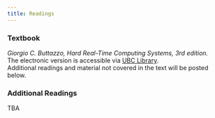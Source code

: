 ```yaml
---
title: Readings
---
```


### Textbook
*Giorgio C. Buttazzo, Hard Real-Time Computing Systems, 3rd edition.*<br>
The electronic version is accessible via [UBC Library](https://go.exlibris.link/YzpnxKfG).<br>
Additional readings and material not covered in the text will be posted below.

<!-- **Optional:** _Jane W. S. W. Liu. 2000. Real-Time Systems_.   -->


### Additional Readings

TBA

<!-- ### C -->
<!-- * _The C Programming Language_ - Brian Kernighan and Dennis Ritchie (classic) -->
<!-- * _The C Book_ - Mike Banahan, Declan Brady and Mark Doran. Available for free [online](http://publications.gbdirect.co.uk/c_book/) and as a [pdf](http://publications.gbdirect.co.uk/c_book/thecbook.pdf). This book is well-written, with more emphasis on embedded system aspects.  -->

<!-- ### Embedded Software Enigneering -->
<!-- In completing the projects, you will observe and apply best software engineering practices for embedded software development. The material in [Philip Koopman's course 18-642: Embedded Software Engineering](https://users.ece.cmu.edu/~koopman/lectures/index.html) (available as both slides and Youtube videos) is an excellent resource on code quality, safety, and security considerations and practices pertaining to embedded software. -->

<!-- *A significant portion of your project grades will be based on the extent to which you apply these practices. **Regard this material as mandatory and examinable reading.***  -->

<!-- ### Raspberry Pi: ARM and Peripherals  -->
<!-- * BCM2835 ARM Peripherals \[[BCM2835.pdf](http://cpen432.github.io/resources/BCM2835.pdf)\] -->
<!-- * BCM2836 ARM Peripherals \[[BCM2836.pdf](http://cpen432.github.io/resources/BCM2836.pdf)\] -->
<!-- * ARM Architecture Reference Manual (ARMv7-A and ARMv7-R edition) \[[arm_arch_ref.pdf](http://cpen432.github.io/resources/arm_arch_ref.pdf)\] -->
<!-- * Raspberry Pi 2 GPIO Header \[[GPIO_Pi2.png](http://cpen432.github.io/resources/GPIO_Pi2.png)\] -->
<!-- * ARM Instruction Set \[[arm_isa_ref.pdf](http://cpen432.github.io/resources/arm_isa_ref.pdf)\] -->
<!-- * GNU ARM Assembler Quick Reference \[[gnu_arm_ref.pdf](http://cpen432.github.io/resources/gnu_arm_ref.pdf)\] -->
<!-- * GDB Quick Reference (GDB Version 5) \[[gdb_cmd_ref.pdf](http://cpen432.github.io/resources/gdb_cmd_ref.pdf)\]  -->
<!-- * ARM Cortex-A Series Programmer's Guide Version 4.0 \[[arm-cortex-a-prog-guide-v4.pdf](http://cpen432.github.io/resources/arm-cortex-a-prog-guide-v4.pdf)\]  -->
<!-- * Cortex-A7 MPCore Technical Reference Manual \[[arm-cortex-a7-mpcore-technical-reference-manual.pdf](http://cpen432.github.io/resources/arm-cortex-a7-mpcore-technical-reference-manual.pdf)\]  -->

<!-- ### Lecture notes on embedded systems, Raspberry Pi, and the ARM processor (courtesy of [Anthony Rowe of CMU](https://users.ece.cmu.edu/~agr/)) -->

<!-- 1. [Intro](http://cpen432.github.io/resources/L1-Intro.pdf) -->
<!-- 2. [ARM Architecture](http://cpen432.github.io/resources/L2-ARM-architecture.pdf) -->
<!-- 3. [ARM Assembly](http://cpen432.github.io/resources/L3-ARM-assembly.pdf) -->
<!-- 4. [ARM Assembly continued + MMIO](http://cpen432.github.io/resources/L4-ARM-assembly+MMIO.pdf) -->
<!-- 5. [Serial Buses](http://cpen432.github.io/resources/L5-Serial-Buses.pdf) -->
<!-- 6. [Timers and Interrupts](http://cpen432.github.io/resources/L6-Timers-and-Interrupts.pdf) -->
<!-- 7. [Code Optimization and Profiling](http://cpen432.github.io/resources/L7-Arm-assembly-optimization-and-profiling.pdf) -->

<!-- ### Discrete Mathematics and Proofs ### -->
<!-- [Mathematics for Computer Science, by Lehman, Leighton and Meyer](https://courses.csail.mit.edu/6.042/spring17/mcs.pdf) -->

<!-- ### Algorithms ### -->
<!-- * [Algorithms, by S. Dasgupta, C. H. Papadimitriou, and U. Vazirani](http://www.cse.iitd.ernet.in/~naveen/courses/CSL630/all.pdf). Concise and highly readable. -->
<!-- * [Jeff Erickson's Algorithms, Etc.](http://jeffe.cs.illinois.edu/teaching/algorithms/). Excellent text! -->

<!-- ### Operating Systems ### -->
<!-- [Operating Systems: Three Easy Pieces, by Remzi H. Arpaci-Dusseau and Andrea C. Arpaci-Dusseau](http://pages.cs.wisc.edu/~remzi/OSTEP/). Free, and a _really_ nice text! -->


<!-- ### Research Papers ###  -->

<!-- #### Real-time Systems #### -->

<!-- ##### General -->
<!-- [J.A. Stankovic "Misconceptions about real-time computing: A serious problem for next-generation systems"](http://cpen432.github.io/resources/P9-misconceptions-rt.pdf) -->


<!-- ##### RM and EDF -->
<!-- [Liu & Layland "Scheduling Algorithms for Multiprogramming in a Hard Real-Time Environment"](http://cpen432.github.io/resources/P1-liu-layland.pdf) -->

<!-- [Enrico Bini, Giorgio C. Buttazzo, and Giuseppe M. Buttazzo "Rate Monotonic Analysis: The Hyperbolic Bound"](http://cpen432.github.io/resources/P2-hyperbolic.pdf) -->

<!-- [Giorgio C. Buttazzo "Rate Monotonic vs. EDF: Judgement Day"](http://cpen432.github.io/resources/P3-edf-rm-judgement.pdf) -->

<!-- [Lehoczky, Sha, and Ding "The Rate Monotonic Scheduling Algorithm: Exact Characterization And Average Case Behavior"](http://cpen432.github.io/resources/P4-rm-exact-characterization.pdf) -->

<!-- [M. Joseph and M. Pandya "Finding Response Times in a Real-time System"](http://cpen432.github.io/resources/P5-response-time.pdf) -->

<!-- ##### Resource Access Protocols -->

<!-- [L. Sha; R. Rajkumar, and J.P Lehoczky "Priority inheritance protocols: an approach to real-time synchronization"](http://cpen432.github.io/resources/P6-priority-inheritance-sha.pdf) -->

<!-- [James H. Anderson, Srikanth Ramamurthy, and Kevin Jeffay "Real-Time Computing with Lock-Free Shared Objects"](http://cpen432.github.io/resources/P10-lockfree.pdf) -->

<!-- <\!-- [J. Lehoczky, L. Sha, and Y. Ding "The rate monotonic scheduling algorithm: exact characterization and average case behavior"](http://cpen432.github.io/resources/P4-rm-exact-characterization.pdf) -\-> -->

<!-- #### Multiprocessor Scheduling -->
<!-- [Robert I. Davis and Alan Burns "A Survey of Hard Real-Time Scheduling for Multiprocessor Systems"](http://cpen432.github.io/resources/P7-multiprocessor-survey.pdf) -->

<!-- [Bjorn B. Brandenburg and James H. Anderson "On the Implementation of Global Real-Time Schedulers"](http://cpen432.github.io/resources/P8-global.pdf) -->


<!-- #### Safety Critical Software Systems -->

<!-- [Nancy Leveson. Are You Sure Your Software Will Not Kill Anyone?](https://cacm.acm.org/magazines/2020/2/242342-are-you-sure-your-software-will-not-kill-anyone/fulltext) -->

